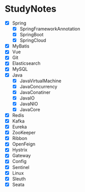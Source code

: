 # StudyNotes

- [x] Spring
  - [x] SpringFrameworkAnnotation
  - [x] SpringBoot
  - [x] SpringCloud
- [x] MyBatis
- [x] Vue
- [x] Git
- [x] Elasticsearch
- [x] MySQL
- [x] Java
  - [x] JavaVirtualMachine
  - [x] JavaConcurrency
  - [x] JavaConatiner
  - [x] JavaIO
  - [x] JavaNIO
  - [x] JavaCore
- [x] Redis
- [x] Kafka
- [x] Eureka
- [x] ZooKeeper
- [x] Ribbon
- [x] OpenFeign
- [x] Hystrix
- [x] Gateway
- [x] Config
- [x] Sentinel
- [x] Linux
- [x] Sleuth
- [x] Seata